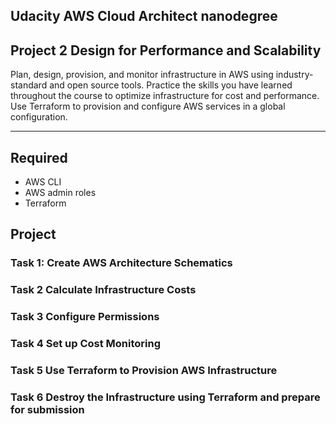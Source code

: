 ## Udacity AWS Cloud Architect nanodegree

## Project 2  Design for Performance and Scalability


Plan, design, provision, and monitor infrastructure in AWS using industry-standard and open source tools. Practice the skills you have learned throughout the course to optimize infrastructure for cost and performance. Use Terraform to provision and configure AWS services in a global configuration.

---

## Required 

- AWS CLI
- AWS admin roles
- Terraform



## Project  

### Task 1: Create AWS Architecture Schematics 

### Task 2 Calculate Infrastructure Costs

### Task 3 Configure Permissions

### Task 4 Set up Cost Monitoring

### Task 5 Use Terraform to Provision AWS Infrastructure

### Task 6 Destroy the Infrastructure using Terraform and prepare for submission
